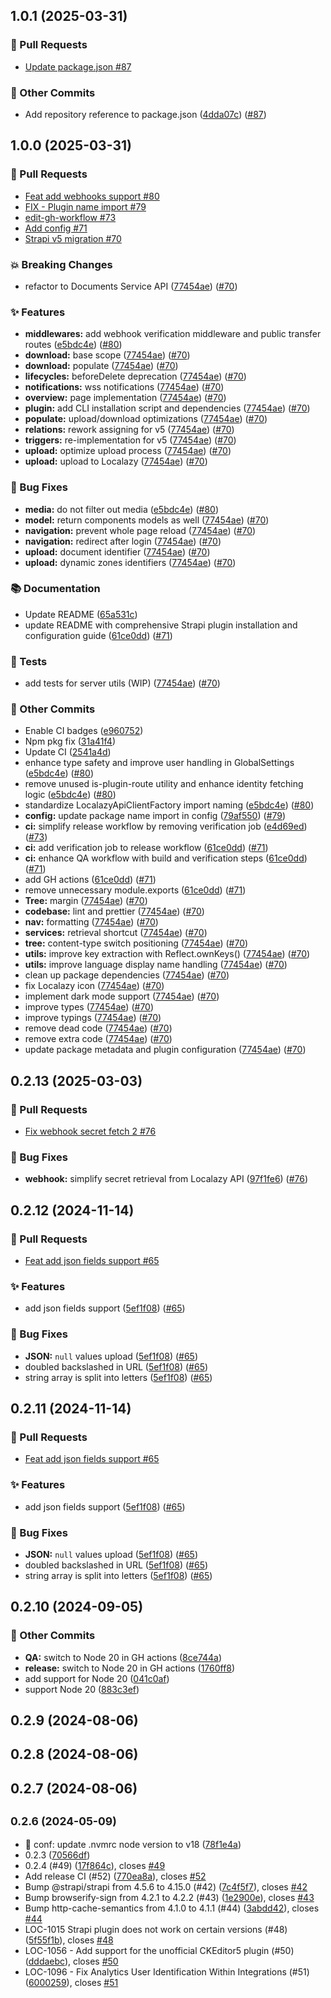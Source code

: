 ## 1.0.1 (2025-03-31)
### 🔀 Pull Requests

- [Update package.json #87](https://github.com/localazy/strapi-plugin/pull/87)

### 🧰 Other Commits

- Add repository reference to package.json ([4dda07c](https://github.com/localazy/strapi-plugin/commit/4dda07c)) ([#87](https://github.com/localazy/strapi-plugin/pull/87))

## 1.0.0 (2025-03-31)
### 🔀 Pull Requests

- [Feat add webhooks support #80](https://github.com/localazy/strapi-plugin/pull/80)
- [FIX - Plugin name import  #79](https://github.com/localazy/strapi-plugin/pull/79)
- [edit-gh-workflow #73](https://github.com/localazy/strapi-plugin/pull/73)
- [Add config #71](https://github.com/localazy/strapi-plugin/pull/71)
- [Strapi v5 migration #70](https://github.com/localazy/strapi-plugin/pull/70)

### 💥 Breaking Changes

- refactor to Documents Service API ([77454ae](https://github.com/localazy/strapi-plugin/commit/77454ae)) ([#70](https://github.com/localazy/strapi-plugin/pull/70))

### ✨ Features

- **middlewares:** add webhook verification middleware and public transfer routes ([e5bdc4e](https://github.com/localazy/strapi-plugin/commit/e5bdc4e)) ([#80](https://github.com/localazy/strapi-plugin/pull/80))
- **download:** base scope ([77454ae](https://github.com/localazy/strapi-plugin/commit/77454ae)) ([#70](https://github.com/localazy/strapi-plugin/pull/70))
- **download:** populate ([77454ae](https://github.com/localazy/strapi-plugin/commit/77454ae)) ([#70](https://github.com/localazy/strapi-plugin/pull/70))
- **lifecycles:** beforeDelete deprecation ([77454ae](https://github.com/localazy/strapi-plugin/commit/77454ae)) ([#70](https://github.com/localazy/strapi-plugin/pull/70))
- **notifications:** wss notifications ([77454ae](https://github.com/localazy/strapi-plugin/commit/77454ae)) ([#70](https://github.com/localazy/strapi-plugin/pull/70))
- **overview:** page implementation ([77454ae](https://github.com/localazy/strapi-plugin/commit/77454ae)) ([#70](https://github.com/localazy/strapi-plugin/pull/70))
- **plugin:** add CLI installation script and dependencies ([77454ae](https://github.com/localazy/strapi-plugin/commit/77454ae)) ([#70](https://github.com/localazy/strapi-plugin/pull/70))
- **populate:** upload/download optimizations ([77454ae](https://github.com/localazy/strapi-plugin/commit/77454ae)) ([#70](https://github.com/localazy/strapi-plugin/pull/70))
- **relations:** rework assigning for v5 ([77454ae](https://github.com/localazy/strapi-plugin/commit/77454ae)) ([#70](https://github.com/localazy/strapi-plugin/pull/70))
- **triggers:** re-implementation for v5 ([77454ae](https://github.com/localazy/strapi-plugin/commit/77454ae)) ([#70](https://github.com/localazy/strapi-plugin/pull/70))
- **upload:** optimize upload process ([77454ae](https://github.com/localazy/strapi-plugin/commit/77454ae)) ([#70](https://github.com/localazy/strapi-plugin/pull/70))
- **upload:** upload to Localazy ([77454ae](https://github.com/localazy/strapi-plugin/commit/77454ae)) ([#70](https://github.com/localazy/strapi-plugin/pull/70))

### 🐛 Bug Fixes

- **media:** do not filter out media ([e5bdc4e](https://github.com/localazy/strapi-plugin/commit/e5bdc4e)) ([#80](https://github.com/localazy/strapi-plugin/pull/80))
- **model:** return components models as well ([77454ae](https://github.com/localazy/strapi-plugin/commit/77454ae)) ([#70](https://github.com/localazy/strapi-plugin/pull/70))
- **navigation:** prevent whole page reload ([77454ae](https://github.com/localazy/strapi-plugin/commit/77454ae)) ([#70](https://github.com/localazy/strapi-plugin/pull/70))
- **navigation:** redirect after login ([77454ae](https://github.com/localazy/strapi-plugin/commit/77454ae)) ([#70](https://github.com/localazy/strapi-plugin/pull/70))
- **upload:** document identifier ([77454ae](https://github.com/localazy/strapi-plugin/commit/77454ae)) ([#70](https://github.com/localazy/strapi-plugin/pull/70))
- **upload:** dynamic zones identifiers ([77454ae](https://github.com/localazy/strapi-plugin/commit/77454ae)) ([#70](https://github.com/localazy/strapi-plugin/pull/70))

### 📚 Documentation

- Update README ([65a531c](https://github.com/localazy/strapi-plugin/commit/65a531c))
- update README with comprehensive Strapi plugin installation and configuration guide ([61ce0dd](https://github.com/localazy/strapi-plugin/commit/61ce0dd)) ([#71](https://github.com/localazy/strapi-plugin/pull/71))

### 🧪 Tests

- add tests for server utils (WIP) ([77454ae](https://github.com/localazy/strapi-plugin/commit/77454ae)) ([#70](https://github.com/localazy/strapi-plugin/pull/70))

### 🧰 Other Commits

- Enable CI badges ([e960752](https://github.com/localazy/strapi-plugin/commit/e960752))
- Npm pkg fix ([31a41f4](https://github.com/localazy/strapi-plugin/commit/31a41f4))
- Update CI ([2541a4d](https://github.com/localazy/strapi-plugin/commit/2541a4d))
- enhance type safety and improve user handling in GlobalSettings ([e5bdc4e](https://github.com/localazy/strapi-plugin/commit/e5bdc4e)) ([#80](https://github.com/localazy/strapi-plugin/pull/80))
- remove unused is-plugin-route utility and enhance identity fetching logic ([e5bdc4e](https://github.com/localazy/strapi-plugin/commit/e5bdc4e)) ([#80](https://github.com/localazy/strapi-plugin/pull/80))
- standardize LocalazyApiClientFactory import naming ([e5bdc4e](https://github.com/localazy/strapi-plugin/commit/e5bdc4e)) ([#80](https://github.com/localazy/strapi-plugin/pull/80))
- **config:** update package name import in config ([79af550](https://github.com/localazy/strapi-plugin/commit/79af550)) ([#79](https://github.com/localazy/strapi-plugin/pull/79))
- **ci:** simplify release workflow by removing verification job ([e4d69ed](https://github.com/localazy/strapi-plugin/commit/e4d69ed)) ([#73](https://github.com/localazy/strapi-plugin/pull/73))
- **ci:** add verification job to release workflow ([61ce0dd](https://github.com/localazy/strapi-plugin/commit/61ce0dd)) ([#71](https://github.com/localazy/strapi-plugin/pull/71))
- **ci:** enhance QA workflow with build and verification steps ([61ce0dd](https://github.com/localazy/strapi-plugin/commit/61ce0dd)) ([#71](https://github.com/localazy/strapi-plugin/pull/71))
- add GH actions ([61ce0dd](https://github.com/localazy/strapi-plugin/commit/61ce0dd)) ([#71](https://github.com/localazy/strapi-plugin/pull/71))
- remove unnecessary module.exports ([61ce0dd](https://github.com/localazy/strapi-plugin/commit/61ce0dd)) ([#71](https://github.com/localazy/strapi-plugin/pull/71))
- **Tree:** margin ([77454ae](https://github.com/localazy/strapi-plugin/commit/77454ae)) ([#70](https://github.com/localazy/strapi-plugin/pull/70))
- **codebase:** lint and prettier ([77454ae](https://github.com/localazy/strapi-plugin/commit/77454ae)) ([#70](https://github.com/localazy/strapi-plugin/pull/70))
- **nav:** formatting ([77454ae](https://github.com/localazy/strapi-plugin/commit/77454ae)) ([#70](https://github.com/localazy/strapi-plugin/pull/70))
- **services:** retrieval shortcut ([77454ae](https://github.com/localazy/strapi-plugin/commit/77454ae)) ([#70](https://github.com/localazy/strapi-plugin/pull/70))
- **tree:** content-type switch positioning ([77454ae](https://github.com/localazy/strapi-plugin/commit/77454ae)) ([#70](https://github.com/localazy/strapi-plugin/pull/70))
- **utils:** improve key extraction with Reflect.ownKeys() ([77454ae](https://github.com/localazy/strapi-plugin/commit/77454ae)) ([#70](https://github.com/localazy/strapi-plugin/pull/70))
- **utils:** improve language display name handling ([77454ae](https://github.com/localazy/strapi-plugin/commit/77454ae)) ([#70](https://github.com/localazy/strapi-plugin/pull/70))
- clean up package dependencies ([77454ae](https://github.com/localazy/strapi-plugin/commit/77454ae)) ([#70](https://github.com/localazy/strapi-plugin/pull/70))
- fix Localazy icon ([77454ae](https://github.com/localazy/strapi-plugin/commit/77454ae)) ([#70](https://github.com/localazy/strapi-plugin/pull/70))
- implement dark mode support ([77454ae](https://github.com/localazy/strapi-plugin/commit/77454ae)) ([#70](https://github.com/localazy/strapi-plugin/pull/70))
- improve types ([77454ae](https://github.com/localazy/strapi-plugin/commit/77454ae)) ([#70](https://github.com/localazy/strapi-plugin/pull/70))
- improve typings ([77454ae](https://github.com/localazy/strapi-plugin/commit/77454ae)) ([#70](https://github.com/localazy/strapi-plugin/pull/70))
- remove dead code ([77454ae](https://github.com/localazy/strapi-plugin/commit/77454ae)) ([#70](https://github.com/localazy/strapi-plugin/pull/70))
- remove extra code ([77454ae](https://github.com/localazy/strapi-plugin/commit/77454ae)) ([#70](https://github.com/localazy/strapi-plugin/pull/70))
- update package metadata and plugin configuration ([77454ae](https://github.com/localazy/strapi-plugin/commit/77454ae)) ([#70](https://github.com/localazy/strapi-plugin/pull/70))

## 0.2.13 (2025-03-03)
### 🔀 Pull Requests

- [Fix webhook secret fetch 2 #76](https://github.com/localazy/strapi-plugin/pull/76)

### 🐛 Bug Fixes

- **webhook:** simplify secret retrieval from Localazy API ([97f1fe6](https://github.com/localazy/strapi-plugin/commit/97f1fe6)) ([#76](https://github.com/localazy/strapi-plugin/pull/76))

## 0.2.12 (2024-11-14)
### 🔀 Pull Requests

- [Feat add json fields support #65](https://github.com/localazy/strapi-plugin/pull/65)

### ✨ Features

- add json fields support ([5ef1f08](https://github.com/localazy/strapi-plugin/commit/5ef1f08)) ([#65](https://github.com/localazy/strapi-plugin/pull/65))

### 🐛 Bug Fixes

- **JSON:** `null` values upload ([5ef1f08](https://github.com/localazy/strapi-plugin/commit/5ef1f08)) ([#65](https://github.com/localazy/strapi-plugin/pull/65))
- doubled backslashed in URL ([5ef1f08](https://github.com/localazy/strapi-plugin/commit/5ef1f08)) ([#65](https://github.com/localazy/strapi-plugin/pull/65))
- string array is split into letters ([5ef1f08](https://github.com/localazy/strapi-plugin/commit/5ef1f08)) ([#65](https://github.com/localazy/strapi-plugin/pull/65))

## 0.2.11 (2024-11-14)
### 🔀 Pull Requests

- [Feat add json fields support #65](https://github.com/localazy/strapi-plugin/pull/65)

### ✨ Features

- add json fields support ([5ef1f08](https://github.com/localazy/strapi-plugin/commit/5ef1f08)) ([#65](https://github.com/localazy/strapi-plugin/pull/65))

### 🐛 Bug Fixes

- **JSON:** `null` values upload ([5ef1f08](https://github.com/localazy/strapi-plugin/commit/5ef1f08)) ([#65](https://github.com/localazy/strapi-plugin/pull/65))
- doubled backslashed in URL ([5ef1f08](https://github.com/localazy/strapi-plugin/commit/5ef1f08)) ([#65](https://github.com/localazy/strapi-plugin/pull/65))
- string array is split into letters ([5ef1f08](https://github.com/localazy/strapi-plugin/commit/5ef1f08)) ([#65](https://github.com/localazy/strapi-plugin/pull/65))

## 0.2.10 (2024-09-05)

### 🧰 Other Commits

- **QA:** switch to Node 20 in GH actions ([8ce744a](https://github.com/localazy/strapi-plugin/commit/8ce744a))
- **release:** switch to Node 20 in GH actions ([1760ff8](https://github.com/localazy/strapi-plugin/commit/1760ff8))
- add support for Node 20 ([041c0af](https://github.com/localazy/strapi-plugin/commit/041c0af))
- support Node 20 ([883c3ef](https://github.com/localazy/strapi-plugin/commit/883c3ef))

## 0.2.9 (2024-08-06)

## 0.2.8 (2024-08-06)

## 0.2.7 (2024-08-06)

## <small>0.2.6 (2024-05-09)</small>

* 🔧 conf: update .nvmrc node version to v18 ([78f1e4a](https://github.com/localazy/strapi-plugin/commit/78f1e4a))
* 0.2.3 ([70566df](https://github.com/localazy/strapi-plugin/commit/70566df))
* 0.2.4 (#49) ([17f864c](https://github.com/localazy/strapi-plugin/commit/17f864c)), closes [#49](https://github.com/localazy/strapi-plugin/issues/49)
* Add release CI (#52) ([770ea8a](https://github.com/localazy/strapi-plugin/commit/770ea8a)), closes [#52](https://github.com/localazy/strapi-plugin/issues/52)
* Bump @strapi/strapi from 4.5.6 to 4.15.0 (#42) ([7c4f5f7](https://github.com/localazy/strapi-plugin/commit/7c4f5f7)), closes [#42](https://github.com/localazy/strapi-plugin/issues/42)
* Bump browserify-sign from 4.2.1 to 4.2.2 (#43) ([1e2900e](https://github.com/localazy/strapi-plugin/commit/1e2900e)), closes [#43](https://github.com/localazy/strapi-plugin/issues/43)
* Bump http-cache-semantics from 4.1.0 to 4.1.1 (#44) ([3abdd42](https://github.com/localazy/strapi-plugin/commit/3abdd42)), closes [#44](https://github.com/localazy/strapi-plugin/issues/44)
* LOC-1015 Strapi plugin does not work on certain versions (#48) ([5f55f1b](https://github.com/localazy/strapi-plugin/commit/5f55f1b)), closes [#48](https://github.com/localazy/strapi-plugin/issues/48)
* LOC-1056 - Add support for the unofficial CKEditor5 plugin (#50) ([dddaebc](https://github.com/localazy/strapi-plugin/commit/dddaebc)), closes [#50](https://github.com/localazy/strapi-plugin/issues/50)
* LOC-1096 -  Fix Analytics User Identification Within Integrations (#51) ([6000259](https://github.com/localazy/strapi-plugin/commit/6000259)), closes [#51](https://github.com/localazy/strapi-plugin/issues/51)



